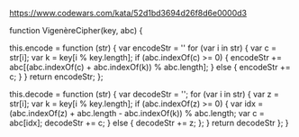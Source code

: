 https://www.codewars.com/kata/52d1bd3694d26f8d6e0000d3

function VigenèreCipher(key, abc) {
  
  this.encode = function (str) {
    var encodeStr = ''
    for (var i in str) {
      var c = str[i];
      var k = key[i % key.length];
      if (abc.indexOf(c) >= 0) { 
        encodeStr += abc[(abc.indexOf(c) + abc.indexOf(k)) % abc.length];
      } else {
        encodeStr += c;
      }
    }
    return encodeStr;
  };
  
  
  this.decode = function (str) {
    var decodeStr = '';
    for (var i in str) {
      var z = str[i];
      var k = key[i % key.length];
      if (abc.indexOf(z) >= 0) { 
          var idx = (abc.indexOf(z) + abc.length - abc.indexOf(k)) % abc.length; 
          var c = abc[idx];
          decodeStr += c;
      } else {
        decodeStr += z;
      };
    }
    return decodeStr
  };
}
